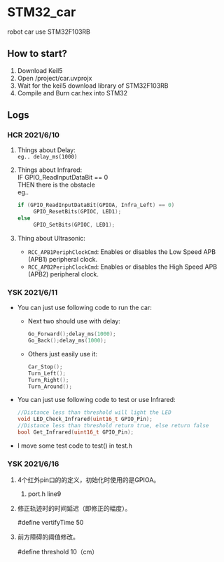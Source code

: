 # STM32_car
robot car use STM32F103RB  

## How to start? 
1. Download Keil5  
2. Open /project/car.uvprojx  
3. Wait for the keil5 download library of STM32F103RB  
4. Compile and Burn car.hex into STM32  

## Logs
### HCR 2021/6/10

1. Things about Delay:  
    `eg.. delay_ms(1000)`

2. Things about Infrared:  
    IF GPIO_ReadInputDataBit == 0  
    THEN there is the obstacle  
    eg.. 
   
   ```c
   if (GPIO_ReadInputDataBit(GPIOA, Infra_Left) == 0)
      	GPIO_ResetBits(GPIOC, LED1);
   else
      	GPIO_SetBits(GPIOC, LED1);
   ```
3. Thing about Ultrasonic:  
    - `RCC_APB1PeriphClockCmd`: Enables or disables the Low Speed APB (APB1) peripheral clock.  
    - `RCC_APB2PeriphClockCmd`: Enables or disables the High Speed APB (APB2) peripheral clock.  
### YSK 2021/6/11
- You can just use following code to run the car:
	
  - Next two should  use with delay:		
    ```c
    Go_Forward();delay_ms(1000);
    Go_Back();delay_ms(1000);
    ```
  -  Others just easily use it:
      ```c
      Car_Stop();
      Turn_Left();
      Turn_Right();
      Turn_Around();
      ```
  
- You can just use following code to test or use Infrared:

  ```c
  //Distance less than threshold will light the LED
  void LED_Check_Infrared(uint16_t GPIO_Pin);
  //Distance less than threshold return true, else return false 
  bool Get_Infrared(uint16_t GPIO_Pin);
  ```

- I move some test code to test() in test.h

### YSK 2021/6/16

1. 4个红外pin口的的定义，初始化时使用的是GPIOA。  

   1. port.h	line9

2. 修正轨迹时的时间延迟（即修正的幅度）。

   #define vertifyTime 50

3. 前方障碍的阈值修改。

   #define threshold 10（cm）
